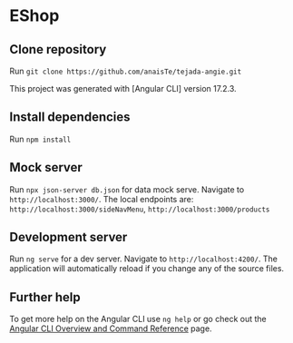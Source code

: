 # EShop

## Clone repository
Run `git clone https://github.com/anaisTe/tejada-angie.git`

This project was generated with [Angular CLI] version 17.2.3.

## Install dependencies

Run `npm install`

## Mock server

Run `npx json-server db.json` for data mock serve. Navigate to `http://localhost:3000/`.
The local endpoints are:
`http://localhost:3000/sideNavMenu`, 
`http://localhost:3000/products`

## Development server

Run `ng serve` for a dev server. Navigate to `http://localhost:4200/`. The application will automatically reload if you change any of the source files.


## Further help

To get more help on the Angular CLI use `ng help` or go check out the [Angular CLI Overview and Command Reference](https://angular.io/cli) page.
